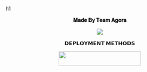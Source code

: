 h1 <p align="center">
<b>𝐌𝐚𝐝𝐞 𝐁𝐲 𝐓𝐞𝐚𝐦 𝐀𝐠𝐨𝐫𝐚</b>
</p>

<p align="center">
  <img src="https://te.legra.ph/file/041244b4f9fc79852ab6d.jpg">
</p>

<p align="center">
<b>𝗗𝗘𝗣𝗟𝗢𝗬𝗠𝗘𝗡𝗧 𝗠𝗘𝗧𝗛𝗢𝗗𝗦</b>
</p>

<p align="center"><a href="https://dashboard.heroku.com/new?template=https://github.com/TeamAgora/AGORA-CHATBOT"> <img src="https://img.shields.io/badge/Deploy%20On%20Heroku-white?style=for-the-badge&logo=heroku" width="220" height="38.45"/></a></p>
